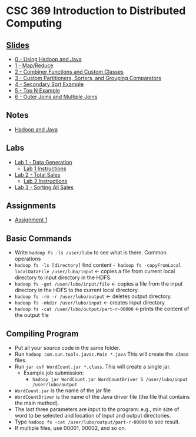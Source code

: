 # CSC 369 Introduction to Distributed Computing

## [Slides](https://drive.google.com/drive/folders/15f8oNQfrhNaNGEnIE2-QLQ7_O8go3B60)
- [0 - Using Hadoop and Java](https://docs.google.com/presentation/d/1MJ10Xl_4CI0m0sRZV7fgejnmyCAH4qWe/edit#slide=id.p3)
- [1 - Map/Reduce](https://docs.google.com/presentation/d/1CFfGHUuzZNVUfKejn_E3AVtR1p7046op/edit#slide=id.p4)
- [2 - Combiner Functions and Custom Classes](https://docs.google.com/presentation/d/1AiSMVQQLVdIh6sGOEFGy96F0YZt6Uzax/edit#slide=id.p1)
- [3 - Custom Partitioners, Sorters, and Grouping Comparators](https://docs.google.com/presentation/d/1r9gLifKq3PrpLUJ2gMmY7KM44d0iOs5d/edit#slide=id.p1)
- [4 - Secondary Sort Example](https://docs.google.com/presentation/d/1CG13YuVfVTuzRJFCazdTRs2kr2yBp03Z/edit#slide=id.p3)
- [5 - Top N Example](https://docs.google.com/presentation/d/1HfZVg7Nh81fa1gThNKIdQ_m1zmPcUFIg/edit#slide=id.p1)
- [6 - Outer Joins and Multiple Joins](https://docs.google.com/presentation/d/1yorq8VWz3FI8mJmigQXl9FDGNmwfr0vd/edit#slide=id.p1)

## Notes
- [Hadoop and Java](notes/0_HadoopJava.md)

## Labs
- [Lab 1 - Data Generation](labs/lab1/)
    - [Lab 1 Instructions](https://docs.google.com/document/d/1IZJ3BmwIFJFoxMhJ-pdHfGyYU1rzox7w/edit)
- [Lab 2 - Total Sales](labs/lab2/)
    - [Lab 2 Instructions](https://docs.google.com/document/d/1K-T44teE8fGD3-PdRWcSMnv6ewJBGX5b/edit)
- [Lab 3 - Sorting All Sales](https://docs.google.com/document/d/1ILEF63JqMABhDGTELM9VkUjAXiMnC9AN/edit)

## Assignments
- [Assignment 1](assignments/assignment1/assignment1.pdf)

## Basic Commands
- Write `hadoop fs -ls /user/lubo` to see what is there.
Common operations
- `hadoop fs -ls [directory]` find content
-` hadoop fs -copyFromLocal localDataFile /user/lubo/inpu`t <- copies a file from current local directory to input directory in the HDFS.
- `hadoop fs -get /user/lubo/input/file` <- copies a file from the input directory in the HDFS to the current local directory.
- `hadoop fs -rm -r /user/lubo/output` <- deletes output directory. 
- `hadoop fs -mkdir /user/lubo/input` <- creates input directory
- `hadoop fs -cat /user/lubo/output/part-r-00000` <-prints the content of the output file

## Compiling Program
- Put all your source code in the same folder.
- Run `hadoop com.sun.tools.javac.Main *.java` This will create the .class files.
- Run `jar cvf WordCount.jar *.class`. This will create a single jar.
    - Example job submission:
        - `hadoop jar WordCount.jar WordCountDriver 5 /user/lubo/input /user/lubo/output`
- `WordCount.jar` is the name of the jar file
- `WordCountDriver` is the name of the Java driver file (the file that contains the main method).
- The last three parameters are input to the program: e.g., min size of word to be selected and location of input and output directories.
- Type `hadoop fs -cat /user/lubo/output/part-r-00000` to see result. 
- If multiple files, use 00001, 00002, and so on.